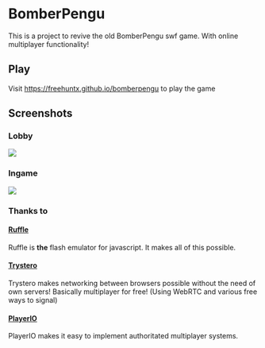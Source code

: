 # BomberPengu
This is a project to revive the old BomberPengu swf game. With online multiplayer functionality!

## Play
Visit https://freehuntx.github.io/bomberpengu to play the game

## Screenshots
### Lobby
![](./assets/lobby.PNG)
### Ingame
![](./assets/ingame.PNG)

### Thanks to
#### [Ruffle](https://github.com/ruffle-rs/ruffle)
Ruffle is **the** flash emulator for javascript. It makes all of this possible.
#### [Trystero](https://github.com/dmotz/trystero)
Trystero makes networking between browsers possible without the need of own servers! Basically multiplayer for free! (Using WebRTC and various free ways to signal)

#### [PlayerIO](https://playerio.com)
PlayerIO makes it easy to implement authoritated multiplayer systems.
